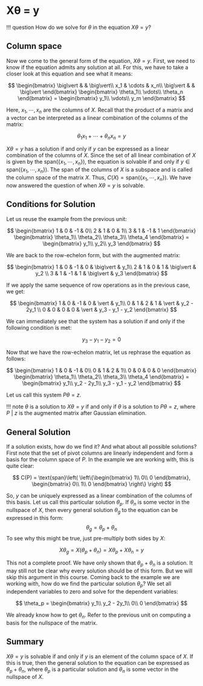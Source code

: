 # Xθ = y

!!! question
    How do we solve for $\theta$ in the equation $X\theta = y$?



## Column space

Now we come to the general form of the equation, $X\theta = y$. First, we need to know if the equation admits any solution at all. For this, we have to take a closer look at this equation and see what it means:



$$
\begin{bmatrix}
\big\vert &  & \big\vert\\
x_1 & \cdots & x_n\\
\big\vert & & \big\vert
\end{bmatrix} \begin{bmatrix}
\theta_1\\
\vdots\\
\theta_n
\end{bmatrix} = \begin{bmatrix}
y_1\\
\vdots\\
y_m
\end{bmatrix}
$$



Here, $x_1, \cdots, x_n$ are the columns of $X$. Recall that the product of a matrix and a vector can be interpreted as a linear combination of the columns of the matrix:

$$
\theta_1 x_1 + \cdots + \theta_n x_n = y
$$

$X \theta = y$ has a solution if and only if $y$ can be expressed as a linear combination of the columns of $X$. Since the set of all linear combination of $X$ is given by the $\text{span}(\{x_1, \cdots, x_n\})$, the equation is solvable if and only if $y \in \text{span}(\{x_1, \cdots, x_n\})$. The span of the columns of $X$ is a subspace and is called the column space of the matrix $X$. Thus, $C(X)=\text{span}(\{x_1, \cdots, x_n\})$. We have now answered the question of when $X\theta = y$ is solvable.



## Conditions for Solution

Let us reuse the example from the previous unit:


$$
\begin{bmatrix}
1 & 0 & -1 & 0\\
2 & 1 & 0 & 1\\
3 & 1 & -1 & 1
\end{bmatrix} \begin{bmatrix}
\theta_1\\
\theta_2\\
\theta_3\\
\theta_4
\end{bmatrix} = \begin{bmatrix}
y_1\\
y_2\\
y_3
\end{bmatrix}
$$



We are back to the row-echelon form, but with the augmented matrix:




$$
\begin{bmatrix}
1 & 0 & -1 & 0 & \big\vert &  y_1\\
2 & 1 & 0 & 1 & \big\vert & y_2 \\
3 & 1 & -1 & 1 & \big\vert & y_3
\end{bmatrix}
$$




If we apply the same sequence of row operations as in the previous case, we get:


$$
\begin{bmatrix}
1 & 0 & -1 & 0 & \vert &  y_1\\
0 & 1 & 2 & 1 & \vert & y_2 - 2y_1 \\
0 & 0 & 0 & 0 & \vert & y_3 - y_1 - y_2
\end{bmatrix}
$$


We can immediately see that the system has a solution if and only if the following condition is met:


$$
y_3 - y_1 - y_2 = 0
$$



Now that we have the row-echelon matrix, let us rephrase the equation as follows:



$$
\begin{bmatrix}
1 & 0 & -1 & 0\\
0 & 1 & 2 & 1\\
0 & 0 & 0 & 0
\end{bmatrix} \begin{bmatrix}
\theta_1\\
\theta_2\\
\theta_3\\
\theta_4
\end{bmatrix} = \begin{bmatrix}
y_1\\
y_2 - 2y_1\\
y_3 - y_1 - y_2
\end{bmatrix}
$$


Let us call this system $P\theta = z$.



!!! note
    $\theta$ is a solution to $X\theta = y$ if and only if $\theta$ is a solution to $P\theta = z$, where $P\ |\ z$ is the augmented matrix after Gaussian elimination.



## General Solution

If a solution exists, how do we find it? And what about all possible solutions? First note that the set of pivot columns are linearly independent and form a basis for the column space of $P$. In the example we are working with, this is quite clear:



$$
C(P) = \text{span}\left( \left\{\begin{bmatrix}
1\\
0\\
0
\end{bmatrix}, \begin{bmatrix}
0\\
1\\
0
\end{bmatrix} \right\} \right)
$$



So, $y$ can be uniquely expressed as a linear combination of the columns of this basis. Let us call this particular solution $\theta_p$. If $\theta_n$ is some vector in the nullspace of $X$, then every general solution $\theta_g$ to the equation can be expressed in this form:
$$
\theta_g = \theta_p + \theta_n
$$
To see why this might be true, just pre-multiply both sides by $X$:



$$
X\theta_g = X(\theta_p + \theta_n) = X\theta_p + X\theta_n = y
$$



This not a complete proof. We have only shown that $\theta_p + \theta_n$ is a solution. It may still not be clear why every solution should be of this form. But we will skip this argument in this course. Coming back to the example we are working with, how do we find the particular solution $\theta_p$? We set all independent variables to zero and solve for the dependent variables:


$$
\theta_p = \begin{bmatrix}
y_1\\
y_2 - 2y_1\\
0\\
0
\end{bmatrix}
$$


We already know how to get $\theta_n$. Refer to the previous unit on computing a basis for the nullspace of the matrix.

## Summary

$X\theta = y$ is solvable if and only if $y$ is an element of the column space of $X$. If this is true, then the general solution to the equation can be expressed as $\theta_p + \theta_n$, where $\theta_p$ is a particular solution and $\theta_n$ is some vector in the nullspace of $X$.
